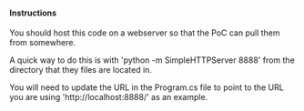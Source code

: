 #### Instructions
You should host this code on a webserver so that the PoC can pull them from somewhere.

A quick way to do this is with 'python -m SimpleHTTPServer 8888' from the directory that they files are located in.  

You will need to update the URL in the Program.cs file to point to the URL you are using 'http://localhost:8888/' as an example. 